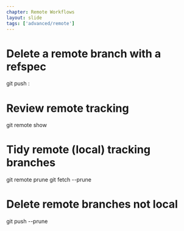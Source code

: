 ```yaml
---
chapter: Remote Workflows
layout: slide
tags: ['advanced/remote']
---
```


# Delete a remote branch with a refspec
git push <remote> :<branch>

# Review remote tracking
git remote show <remotename>

# Tidy remote (local) tracking branches
git remote prune
git fetch --prune

# Delete remote branches not local
git push --prune
